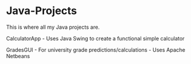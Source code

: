 # Java-Projects
This is where all my Java projects are.

CalculatorApp -  Uses Java Swing to create a functional simple calculator

GradesGUI - For university grade predictions/calculations 
          - Uses Apache Netbeans
